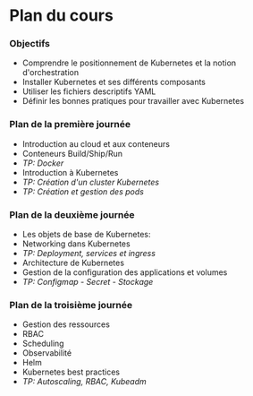 # Plan du cours

### Objectifs
- Comprendre le positionnement de Kubernetes et la notion d'orchestration
- Installer Kubernetes et ses différents composants
- Utiliser les fichiers descriptifs YAML
- Définir les bonnes pratiques pour travailler avec Kubernetes


### Plan de la première journée
- Introduction au cloud et aux conteneurs
- Conteneurs Build/Ship/Run
- *TP: Docker*
- Introduction à Kubernetes
- *TP: Création d'un cluster Kubernetes*
- *TP: Création et gestion des pods*

### Plan de la deuxième journée
- Les objets de base de Kubernetes: 
- Networking dans Kubernetes
- *TP: Deployment, services et ingress*
- Architecture de Kubernetes 
- Gestion de la configuration des applications et volumes
- *TP: Configmap - Secret - Stockage*

### Plan de la troisième journée
- Gestion des ressources
- RBAC
- Scheduling
- Observabilité
- Helm
- Kubernetes best practices
- *TP: Autoscaling, RBAC, Kubeadm*




